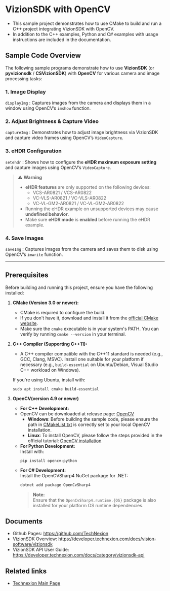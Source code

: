# VizionSDK with OpenCV

- This sample project demonstrates how to use CMake to build and run a C++ project integrating VizionSDK with OpenCV. 
- In addition to the C++ examples, Python and C# examples with usage instructions are included in the documentation.

## **Sample Code Overview**

The following sample programs demonstrate how to use **VizionSDK** (or **pyvizionsdk** / **CSVizionSDK**) with **OpenCV** for various camera and image processing tasks:

### **1. Image Display**  
`displayImg` : Captures images from the camera and displays them in a window using OpenCV’s `imshow` function.

### **2. Adjust Brightness & Capture Video**   
`captureImg` : Demonstrates how to adjust image brightness via VizionSDK and capture video frames using OpenCV’s `VideoCapture`.

### **3. eHDR Configuration**  
`setehdr` : Shows how to configure the **eHDR maximum exposure setting** and capture images using OpenCV’s `VideoCapture`.

> ⚠️ **Warning**  
> - **eHDR features** are only supported on the following devices:  
>   - VCS-AR0821 / VCS-AR0822  
>   - VC-VLS-AR0821 / VC-VLS-AR0822  
>   - VC-VL-GM2-AR0821 / VC-VL-GM2-AR0822  
> - Running the eHDR example on unsupported devices may cause **undefined behavior**.  
> - Make sure **eHDR mode** is **enabled** before running the eHDR example.

### **4. Save Images**  
`saveImg` : Captures images from the camera and saves them to disk using OpenCV’s `imwrite` function.

---

## Prerequisites

Before building and running this project, ensure you have the following installed:

1.  **CMake (Version 3.0 or newer):**
    * CMake is required to configure the build.
    * If you don't have it, download and install it from the [official CMake website](https://cmake.org/download/).
    * Make sure the `cmake` executable is in your system's PATH. You can verify by running `cmake --version` in your terminal.

2.  **C++ Compiler (Supporting C++11):**
    * A C++ compiler compatible with the C++11 standard is needed (e.g., GCC, Clang, MSVC). Install one suitable for your platform if necessary (e.g., `build-essential` on Ubuntu/Debian, Visual Studio C++ workload on Windows).

    If you're using Ubuntu, install with: 
    ```
    sudo apt install cmake build-essential
    ```

3. **OpenCV(version 4.9 or newer)**  
   - **For C++ Development:**    
    - OpenCV can be downloaded at release page: [OpenCV](https://opencv.org/releases/)
      - **Windows**: Before building the sample code, please ensure the path in [CMakeList.txt](https://github.com/TechNexion-Vision/vizionsdk-opencv/tree/main/cpp/CMakeLists.txt#L19) is correctly set to your local OpenCV installation.
      - **Linux**: 
        To install OpenCV, please follow the steps provided in the official tutorial: [OpenCV installation](https://docs.opencv.org/4.9.0/d7/d9f/tutorial_linux_install.html)   
   - **For Python Development:**   
      Install with:
      ```
      pip install opencv-python
      ```
    - **For C# Development:**  
      Install the OpenCVSharp4 NuGet package for .NET:
      ```bash
      dotnet add package OpenCvSharp4
      ```
      > **Note:**  
      Ensure that the `OpenCvSharp4.runtime.{OS}` package is also installed for your platform OS runtime dependencies.

## Documents
- Github Pages: https://github.com/TechNexion
- VizionSDK Overview: https://developer.technexion.com/docs/vision-software/vizionsdk
- VizionSDK API User Guide: https://developer.technexion.com/docs/category/vizionsdk-api

## Related links
- [Technexion Main Page](https://www.technexion.com/)